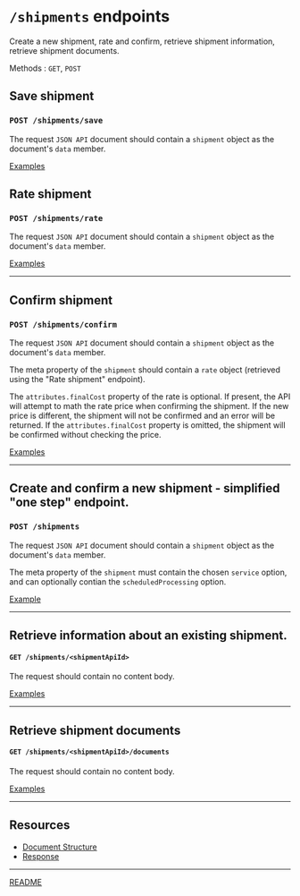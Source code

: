 # `/shipments` endpoints

Create a new shipment, rate and confirm, retrieve shipment information, retrieve shipment documents.

Methods : `GET`, `POST`

## Save shipment
### `POST /shipments/save`

The request `JSON API` document should contain a `shipment` object as the document's `data` member.

[Examples](ExamplesSave.md)

## Rate shipment
### `POST /shipments/rate`

The request `JSON API` document should contain a `shipment` object as the document's `data` member.

[Examples](ExamplesRate.md)

---

## Confirm shipment
### `POST /shipments/confirm`

The request `JSON API` document should contain a `shipment` object as the document's `data` member.

The meta property of the `shipment` should contain a `rate` object (retrieved using the "Rate shipment" endpoint).

The `attributes.finalCost` property of the rate is optional. If present, the API will attempt to math the rate price when confirming the shipment.
If the new price is different, the shipment will not be confirmed and an error will be returned.
If the `attributes.finalCost` property is omitted, the shipment will be confirmed without checking the price.

[Examples](ExamplesConfirm.md)

---

## Create and confirm a new shipment - simplified "one step" endpoint.
### `POST /shipments`

The request `JSON API` document should contain a `shipment` object as the document's `data` member.

The meta property of the `shipment` must contain the chosen `service` option, and can optionally contian the `scheduledProcessing` option.

[Example](ExamplesSimple.md)

---

## Retrieve information about an existing shipment.
#### `GET /shipments/<shipmentApiId>`

The request should contain no content body.

[Examples](ExamplesRetrieveShipment.md)

---

## Retrieve shipment documents
#### `GET /shipments/<shipmentApiId>/documents`

The request should contain no content body.

[Examples](ExamplesRetrieveDocuments.md)

---

## Resources

* [Document Structure](DocumentStructure.md)
* [Response](Response.md)

---

[README](../../../README.md)
